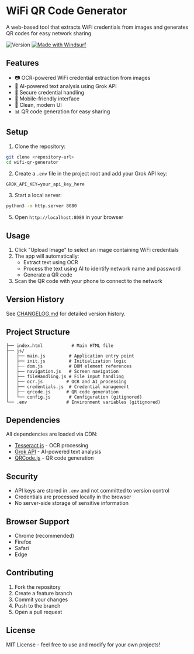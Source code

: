 # WiFi QR Code Generator

A web-based tool that extracts WiFi credentials from images and generates QR codes for easy network sharing.

![Version](https://img.shields.io/badge/version-1.1-blue.svg)
[![Made with Windsurf](https://img.shields.io/badge/Made%20with-windsurf.ai-4e54c8.svg)](https://windsurf.ai)

## Features

- 📷 OCR-powered WiFi credential extraction from images
- 🤖 AI-powered text analysis using Grok API
- 🔐 Secure credential handling
- 📱 Mobile-friendly interface
- 🎨 Clean, modern UI
- 📊 QR code generation for easy sharing

## Setup

1. Clone the repository:
```bash
git clone <repository-url>
cd wifi-qr-generator
```

2. Create a `.env` file in the project root and add your Grok API key:
```
GROK_API_KEY=your_api_key_here
```

3. Start a local server:
```bash
python3 -m http.server 8080
```

5. Open `http://localhost:8080` in your browser

## Usage

1. Click "Upload Image" to select an image containing WiFi credentials
2. The app will automatically:
   - Extract text using OCR
   - Process the text using AI to identify network name and password
   - Generate a QR code
3. Scan the QR code with your phone to connect to the network

## Version History

See [CHANGELOG.md](CHANGELOG.md) for detailed version history.

## Project Structure

```
├── index.html           # Main HTML file
├── js/
│   ├── main.js         # Application entry point
│   ├── init.js         # Initialization logic
│   ├── dom.js          # DOM element references
│   ├── navigation.js   # Screen navigation
│   ├── fileHandling.js # File input handling
│   ├── ocr.js         # OCR and AI processing
│   ├── credentials.js  # Credential management
│   ├── qrcode.js      # QR code generation
│   └── config.js       # Configuration (gitignored)
└── .env               # Environment variables (gitignored)
```

## Dependencies

All dependencies are loaded via CDN:
- [Tesseract.js](https://cdn.jsdelivr.net/npm/tesseract.js) - OCR processing
- [Grok API](https://x.ai) - AI-powered text analysis
- [QRCode.js](https://cdn.jsdelivr.net/npm/qrcode) - QR code generation

## Security

- API keys are stored in `.env` and not committed to version control
- Credentials are processed locally in the browser
- No server-side storage of sensitive information

## Browser Support

- Chrome (recommended)
- Firefox
- Safari
- Edge

## Contributing

1. Fork the repository
2. Create a feature branch
3. Commit your changes
4. Push to the branch
5. Open a pull request

## License

MIT License - feel free to use and modify for your own projects!
